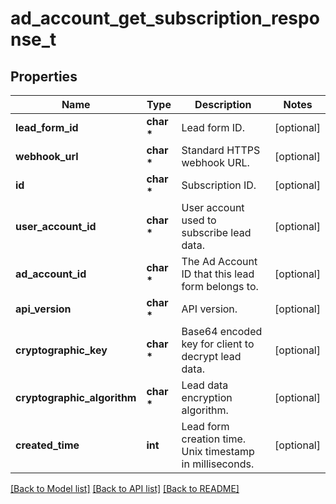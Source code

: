 # ad_account_get_subscription_response_t

## Properties
Name | Type | Description | Notes
------------ | ------------- | ------------- | -------------
**lead_form_id** | **char \*** | Lead form ID. | [optional] 
**webhook_url** | **char \*** | Standard HTTPS webhook URL. | [optional] 
**id** | **char \*** | Subscription ID. | [optional] 
**user_account_id** | **char \*** | User account used to subscribe lead data. | [optional] 
**ad_account_id** | **char \*** | The Ad Account ID that this lead form belongs to. | [optional] 
**api_version** | **char \*** | API version. | [optional] 
**cryptographic_key** | **char \*** | Base64 encoded key for client to decrypt lead data. | [optional] 
**cryptographic_algorithm** | **char \*** | Lead data encryption algorithm. | [optional] 
**created_time** | **int** | Lead form creation time. Unix timestamp in milliseconds. | [optional] 

[[Back to Model list]](../README.md#documentation-for-models) [[Back to API list]](../README.md#documentation-for-api-endpoints) [[Back to README]](../README.md)


